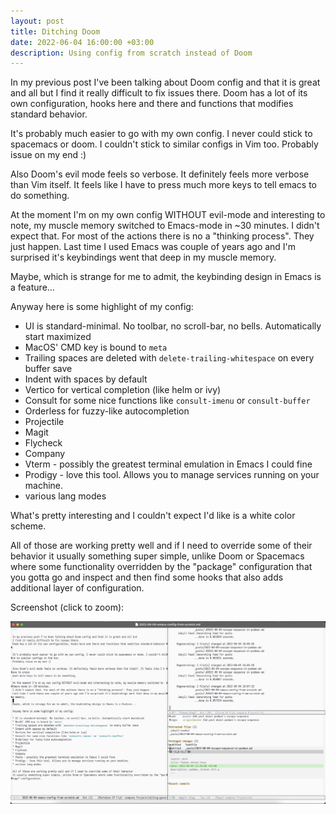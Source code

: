 ```yaml
---
layout: post
title: Ditching Doom
date: 2022-06-04 16:00:00 +03:00
description: Using config from scratch instead of Doom
---
```


In my previous post I've been talking about Doom config and that it is great and all but
I find it really difficult to fix issues there.
Doom has a lot of its own configuration, hooks here and there and functions that modifies standard behavior.

It's probably much easier to go with my own config. I never could stick to spacemacs or doom. I couldn't stick to similar configs in Vim too.
Probably issue on my end :)

Also Doom's evil mode feels so verbose. It definitely feels more verbose than Vim itself. It feels like I have to press
much more keys to tell emacs to do something.

At the moment I'm on my own config WITHOUT evil-mode and interesting to note, my muscle memory switched to Emacs-mode in ~30 minutes.
I didn't expect that. For most of the actions there is no a "thinking process". They just happen.
Last time I used Emacs was couple of years ago and I'm surprised it's keybindings went that deep in my muscle memory.

Maybe, which is strange for me to admit, the keybinding design in Emacs is a feature...

Anyway here is some highlight of my config:

* UI is standard-minimal. No toolbar, no scroll-bar, no bells. Automatically start maximized
* MacOS' CMD key is bound to `meta`
* Trailing spaces are deleted with `delete-trailing-whitespace` on every buffer save
* Indent with spaces by default
* Vertico for vertical completion (like helm or ivy)
* Consult for some nice functions like `consult-imenu` or `consult-buffer`
* Orderless for fuzzy-like autocompletion
* Projectile
* Magit
* Flycheck
* Company
* Vterm - possibly the greatest terminal emulation in Emacs I could fine
* Prodigy - love this tool. Allows you to manage services running on your machine.
* various lang modes

What's pretty interesting and I couldn't expect I'd like is a white color scheme.

All of those are working pretty well and if I need to override some of their behavior
it usually something super simple, unlike Doom or Spacemacs where some functionality overridden by the "package" configuration that you gotta
go and inspect and then find some hooks that also adds additional layer of configuration.

Screenshot (click to zoom):

<a href="/assets/img/own-emacs-config-example-white-theme.png" target="_blank"><img width="800px" src="/assets/img/own-emacs-config-example-white-theme.png" /></a>
